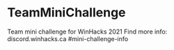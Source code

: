 # TeamMiniChallenge
Team mini challenge for WinHacks 2021
Find more info: discord.winhacks.ca #mini-challenge-info
